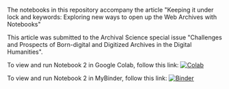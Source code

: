 The notebooks in this repository accompany the article "Keeping it under lock and keywords: Exploring new ways to open up the Web Archives with Notebooks"

This article was submitted to the Archival Science special issue "Challenges and Prospects of Born-digital and Digitized Archives in the Digital Humanities".


To view and run Notebook 2 in Google Colab, follow this link:
[![Colab](https://colab.research.google.com/assets/colab-badge.svg)](https://colab.research.google.com/github/nationalarchives/UKGWA-computational-access/blob/main/Extracting_data_from_the_UKGWA.ipynb)

To view and run Notebook 2 in MyBinder, follow this link:
[![Binder](https://mybinder.org/badge_logo.svg)](https://mybinder.org/v2/gh/nationalarchives/UKGWA-computational-access/HEAD?filepath=blob%2Fmain%2FExtracting_data_from_the_UKGWA.ipynb)
